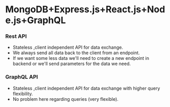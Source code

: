 # MongoDB+Express.js+React.js+Node.js+GraphQL

### Rest API
* Stateless ,client independent API for data exchange.
* We always send all data back to the client from an endpoint.
* If we want some less data we'll need to create a new endpoint in backend or we'll send parameters for the data we need.

### GraphQL API
* Stateless ,client independent API for data exchange with higher query flexibility.
* No problem here regarding queries (very flexible).



